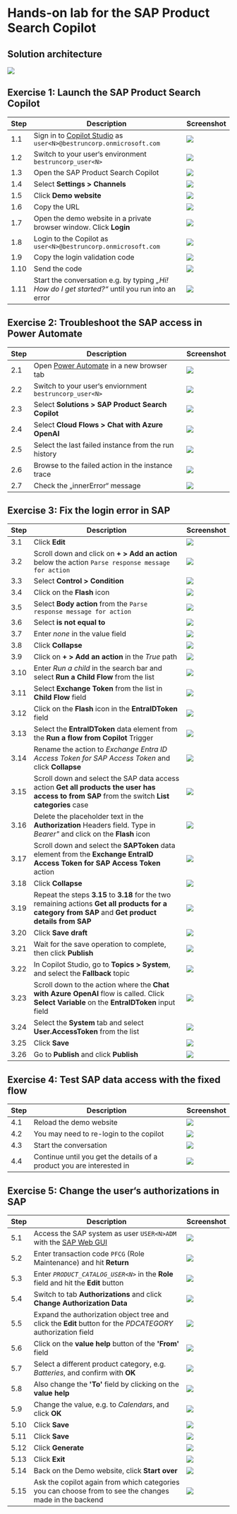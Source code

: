 # Hands-on lab for the SAP Product Search Copilot

## Solution architecture
![](images/solarch.png)

## Exercise 1: Launch the SAP Product Search Copilot

| Step | Description | Screenshot |
| ----------- | ----------- | ----------- |
| 1.1 | Sign in to [Copilot Studio](https://copilotstudio.microsoft.com/) as `user<N>@bestruncorp.onmicrosoft.com` | ![](images/1-1.png) |
| 1.2 | Switch to your user‘s environment `bestruncorp_user<N>` | ![](images/1-2.png) |
| 1.3 | Open the SAP Product Search Copilot | ![](images/1-3.png) |
| 1.4 | Select **Settings > Channels** | ![](images/1-4.png) |
| 1.5 | Click **Demo website** | ![](images/1-5.png) |
| 1.6 | Copy the URL | ![](images/1-6.png) |
| 1.7 | Open the demo website in a private browser window. Click **Login** | ![](images/1-7.png) |
| 1.8 | Login to the Copilot as `user<N>@bestruncorp.onmicrosoft.com` | ![](images/1-8.png) |
| 1.9 | Copy the login validation code | ![](images/1-9.png) |
| 1.10 | Send the code | ![](images/1-10.png) |
| 1.11 | Start the conversation e.g. by typing *„Hi! How do I get started?“* until you run into an error | ![](images/1-11.png) |

## Exercise 2: Troubleshoot the SAP access in Power Automate

| Step | Description | Screenshot |
| ----------- | ----------- | ----------- |
| 2.1 | Open [Power Automate](https://make.powerautomate.com/) in a new browser tab | ![](images/2-1.png) |
| 2.2 | Switch to your user‘s enviornment `bestruncorp_user<N>` | ![](images/2-2.png) |
| 2.3 | Select **Solutions > SAP Product Search Copilot** | ![](images/2-3.png) |
| 2.4 | Select **Cloud Flows > Chat with Azure OpenAI** | ![](images/2-4.png) |
| 2.5 | Select the last failed instance from the run history | ![](images/2-5.png) |
| 2.6 | Browse to the failed action in the instance trace | ![](images/2-6.png) |
| 2.7 | Check the „innerError“ message | ![](images/2-7.png) |

## Exercise 3: Fix the login error in SAP

| Step | Description | Screenshot |
| ----------- | ----------- | ----------- |
| 3.1 | Click **Edit** | ![](images/3-1.png) |
| 3.2 | Scroll down and click on **+ > Add an action** below the action `Parse response message for action` | ![](images/3-2.png) |
| 3.3 | Select **Control > Condition** | ![](images/3-3.png) |
| 3.4 | Click on the **Flash** icon | ![](images/3-4.png) |
| 3.5 | Select **Body action** from the `Parse response message for action` | ![](images/3-5.png) |
| 3.6 | Select **is not equal to** | ![](images/3-6.png) |
| 3.7 | Enter *none* in the value field | ![](images/3-7.png) |
| 3.8 | Click **Collapse** | ![](images/3-8.png) |
| 3.9 | Click on **+ > Add an action** in the *True* path | ![](images/3-9.png) |
| 3.10 | Enter *Run a child* in the search bar and select **Run a Child Flow** from the list | ![](images/3-10.png) |
| 3.11 | Select **Exchange Token** from the list in **Child Flow** field | ![](images/3-11.png) |
| 3.12 | Click on the **Flash** icon in the **EntraIDToken** field | ![](images/3-12.png) |
| 3.13 | Select the **EntraIDToken** data element from the **Run a flow from Copilot** Trigger | ![](images/3-13.png) |
| 3.14 | Rename the action to *Exchange Entra ID Access Token for SAP Access Token* and click **Collapse** | ![](images/3-14.png) |
| 3.15 | Scroll down and select the SAP data access action **Get all products the user has access to from SAP** from the switch **List categories** case | ![](images/3-15.png) |
| 3.16 | Delete the placeholder text *<fix missing token here>* in the **Authorization** Headers field. Type in *Bearer<Space>"* and click on the **Flash** icon | ![](images/3-16.png) |
| 3.17 | Scroll down and select the **SAPToken** data element from the **Exchange EntraID Access Token for SAP Access Token** action | ![](images/3-17.png) |
| 3.18 | Click **Collapse** | ![](images/3-18.png) |
| 3.19 | Repeat the steps **3.15** to **3.18** for the two remaining actions **Get all products for a category from SAP** and **Get product details from SAP** | ![](images/3-19.png) |
| 3.20 | Click **Save draft** | ![](images/3-20.png) |
| 3.21 | Wait for the save operation to complete, then click **Publish** | ![](images/3-21.png) |
| 3.22 | In Copilot Studio, go to **Topics > System**, and select the **Fallback** topic | ![](images/3-22.png) |
| 3.23 | Scroll down to the action where the **Chat with Azure OpenAI** flow is called. Click **Select Variable** on the **EntraIDToken** input field | ![](images/3-23.png) |
| 3.24 | Select the **System** tab and select **User.AccessToken** from the list | ![](images/3-24.png) |
| 3.25 | Click **Save** | ![](images/3-25.png) |
| 3.26 | Go to **Publish** and click **Publish** | ![](images/3-26.png) |

## Exercise 4: Test SAP data access with the fixed flow

| Step | Description | Screenshot |
| ----------- | ----------- | ----------- |
| 4.1 | Reload the demo website | ![](images/4-1.png) |
| 4.2 | You may need to re-login to the copilot | ![](images/4-2.png) |
| 4.3 | Start the conversation | ![](images/4-3.png) |
| 4.4 | Continue until you get the details of a product you are interested in | ![](images/4-4.png) |

## Exercise 5: Change the user‘s authorizations in SAP

| Step | Description | Screenshot |
| ----------- | ----------- | ----------- |
| 5.1 | Access the SAP system as user `USER<N>ADM` with the [SAP Web GUI](https://vhcals4hci.dummy.nodomain:44300/sap/bc/gui/sap/its/webgui) | ![](images/5-1.png) |
| 5.2 | Enter transaction code `PFCG` (Role Maintenance) and hit **Return** | ![](images/5-2.png) |
| 5.3 | Enter *`PRODUCT_CATALOG_USER<N>`* in the **Role** field and hit the **Edit** button | ![](images/5-3.png) |
| 5.4 | Switch to tab **Authorizations** and click **Change Authorization Data** | ![](images/5-4.png) |
| 5.5 | Expand the authorization object tree and click the **Edit** button for the *PDCATEGORY* authorization field | ![](images/5-5.png) |
| 5.6 | Click on the **value help** button of the **'From'** field | ![](images/5-6.png) |
| 5.7 | Select a different product category, e.g. *Batteries*, and confirm with **OK** | ![](images/5-7.png) |
| 5.8 | Also change the **'To'** field by clicking on the **value help** | ![](images/5-8.png) |
| 5.9 | Change the value, e.g. to *Calendars*, and click **OK** | ![](images/5-9.png) |
| 5.10 | Click **Save** | ![](images/5-10.png) |
| 5.11 | Click **Save** | ![](images/5-11.png) |
| 5.12 | Click **Generate** | ![](images/5-12.png) |
| 5.13 | Click **Exit** | ![](images/5-13.png) |
| 5.14 | Back on the Demo website, click **Start over** | ![](images/5-14.png) |
| 5.15 | Ask the copilot again from which categories you can choose from to see the changes made in the backend | ![](images/5-15.png) |